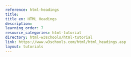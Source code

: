 ```yaml
---
reference: html-headings
title:
title_en: HTML Headings
description:
learning_order: 7
resource_categories: html-tutorial
directory: html-w3schools/html-tutorial
link: https://www.w3schools.com/html/html_headings.asp
layout: tutorials
---
```

